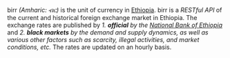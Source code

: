 birr _(Amharic: ብር)_ is the unit of currency in [Ethiopia](https://en.wikipedia.org/wiki/Ethiopia). birr is a *RESTful API* of the current and historical foreign exchange market in Ethiopia. The exchange rates are published by *1. **official** by the [National Bank of Ethiopia](https://nbe.gov.et/)* and *2. **black markets** by the demand and supply dynamics, as well as various other factors such as scarcity, illegal activities, and market conditions, etc.* The rates are updated on an hourly basis.
